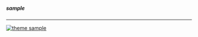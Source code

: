 ##### sample
------------

[![theme sample](https://raw.githubusercontent.com/jaagr/dots/master/.local/etc/themer/themes/lightpx/sample.png)](https://raw.githubusercontent.com/jaagr/dots/master/.local/etc/themer/themes/lightpx/sample.png)

